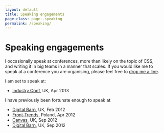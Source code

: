 ```yaml
---
layout: default
title: Speaking engagements
page-class: page--speaking
permalink: /speaking/
---
```


# Speaking engagements

I occasionally speak at conferences, more than likely on the topic of CSS, and
writing it in big teams in a manner that scales. If you would like me to speak
at a conference you are organising, please feel free to [drop me a line](mailto:harry@csswizardry.com).

I am set to speak at:

<ul class="block-list">
  <li><a href="http://industryconf.com/">Industry Conf</a>, UK, Apr 2013</li>
</ul>

I have previously been fortunate enough to speak at:

<ul class="block-list">
  <li><a href="http://thedigitalbarn.co.uk/">Digital Barn</a>, UK, Feb 2012</li>
  <li><a href="http://2012.front-trends.com/">Front-Trends</a>, Poland, Apr 2012</li>
  <li><a href="http://2012.canvasconf.co.uk/">Canvas</a>, UK, Sep 2012</li>
  <li><a href="http://thedigitalbarn.co.uk/">Digital Barn</a>, UK, Sep 2012</li>
</ul>
